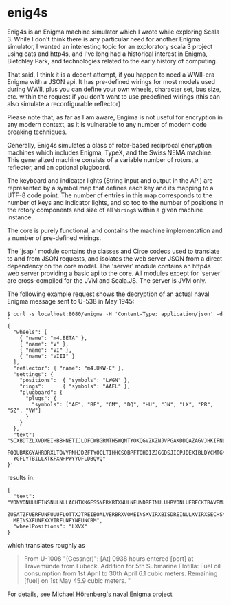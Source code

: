 # enig4s

Enig4s is an Enigma machine simulator which I wrote while exploring Scala 3.  While I don't think
there is any particular need for another Enigma simulator, I wanted an interesting topic for an exploratory
scala 3 project using cats and http4s, and I've long had a historical interest in Enigma, Bletchley
Park, and technologies related to the early history of computing.

That said, I think it is a decent attempt, if you happen to need a WWII-era Enigma with
a JSON api.  It has pre-defined wirings for most models used during WWII, plus you can define
your own wheels, character set, bus size, etc. within the request if you don't want to use
predefined wirings (this can also simulate a reconfigurable reflector)

Please note that, as far as I am aware, Engima is not useful for encryption in any modern
context, as it is vulnerable to any number of modern code breaking techniques.

Generally, Enig4s simulates a class of rotor-based reciprocal encryption machines which includes Enigma, TypeX, and the
Swiss NEMA machine.  This generalized machine consists of a variable number of rotors, a reflector, and an optional plugboard.

The keyboard and indicator lights (String input and output in the API) are represented by a symbol map that defines
each key and its mapping to a UTF-8 code point. The number of entries in this map corresponds to the number of keys
and indicator lights, and so too to the number of positions in the rotory components and size of all `Wiring`s within
a given machine instance.

The core is purely functional, and contains the machine implementation and a number of pre-defined wirings.

The 'jsapi' module contains the classes and Circe codecs used to translate to and from JSON requests,
and isolates the web server JSON from a direct dependency on the core model.  The 'server' module contains an http4s web
server providing a basic api to the core. All modules except for 'server' are cross-compiled for the JVM and
Scala.JS. The server is JVM only. 

The following example request shows the decryption of an actual naval Enigma message sent to U-538 in May 1945:
```
$ curl -s localhost:8080/enigma -H 'Content-Type: application/json' -d '
{
  "wheels": [
    { "name": "m4.BETA" },
    { "name": "V" },
    { "name": "VI" },
    { "name": "VIII" }
  ],
  "reflector": { "name": "m4.UKW-C" },
  "settings": {
    "positions":  { "symbols": "LWGN" },
    "rings":      { "symbols": "AAEL" },
    "plugboard": {
      "plugs": {
        "symbols": ["AE", "BF", "CM", "DQ", "HU", "JN", "LX", "PR", "SZ", "VW"]
      }
    }
  },
  "text": "SCXBDTZLXVDMEIHBBHNETIJLDFCWBGRMTHSWQNTYOKQGVZKZNJVPGAKDDQAZAGVJHKIFNLQIXOYAK
  FQQUBAKGYAHRDRXLTOVYPNHJDZFTYOCLTIHHCSQBPFTOHDIZJGGDSJICPJDEXIBLDYCMTGYARLTCHJKFNTNLFE
  YGFLYTBILLXTKFXNHPWYYOFLDBQVQ"
}'

```
results in:
```
{
  "text": "VONVONUUUEINSNULNULACHTKKGESSNERKRTXNULNEUNDREINULUHRVONLUEBECKTRAVEMUENDEEINX
  ZUSATZFUERFUNFUUUFLOTTXJTREIBOALVERBRXVOMEINSXVIRXBISDREINULXVIRXSECHSYEINSCBMXBESTANDA
  MEINSXFUNFXXVIRFUNFYNEUNCBM",
  "wheelPositions": "LXVX"
}

```
which translates roughly as
> From U-1008 "(Gessner)": [At] 0938 hours entered [port] at Travemünde from Lübeck. Addition for 5th
> Submarine Flotilla: Fuel oil consumption from 1st April to 30th April 6.1 cubic meters. Remaining [fuel] on 1st May 45.9 cubic meters. "

For details, see [Michael Hörenberg's naval Enigma project](https://enigma.hoerenberg.com/index.php?cat=The%20U534%20messages&page=P1030671)

